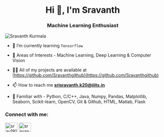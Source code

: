 <h1 align="center">Hi 👋, I'm Sravanth </h1>
<h3 align="center">Machine Learning Enthusiast</h3>

 <p align="left"> <img src="https://komarev.com/ghpvc/?username=Sravanthgithub&label=Profile%20views&color=0e75b6&style=flat" alt="Sravanth Kurmala" /> </p>

- 🌱 I’m currently learning `Tensorflow`

- 🤩 Areas of Interests - Machine Learning, Deep Learning & Computer Vision

- 👨‍💻 All of my projects are available at [https://github.com/Sravanthgithub](https://github.com/Sravanthgithub)

- 📫 How to reach me **srisravanth.k20@iiits.in**

- 🧐 Familiar with - Python, C/C++, Java, Numpy, Pandas, Matplotlib, Seaborn, Scikit-learn, OpenCV, Git & Github, HTML, Matlab, Flask

<h3 align="left">Connect with me:</h3>
<p align="left">
<a href="https://twitter.com/srav1911" target="blank"><img align="center" src="https://raw.githubusercontent.com/rahuldkjain/github-profile-readme-generator/master/src/images/icons/Social/twitter.svg" alt="srav1911" height="30" width="40" /></a>
<a href="https://www.linkedin.com/in/sravanth-kurmala-40a8311bb/" target="blank"><img align="center" src="https://raw.githubusercontent.com/rahuldkjain/github-profile-readme-generator/master/src/images/icons/Social/linked-in-alt.svg" alt="sravanth kurmala" height="30" width="40" /></a>
</p>

